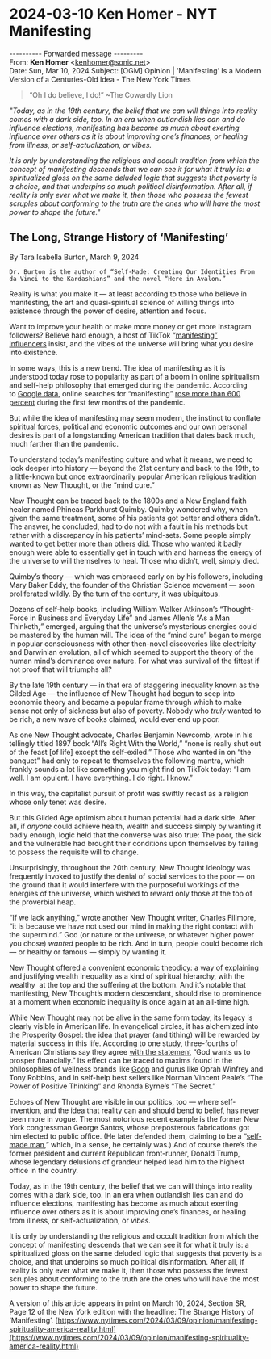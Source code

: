 # 2024-03-10 Ken Homer - NYT Manifesting

---------- Forwarded message ---------  
From: **Ken Homer** <[kenhomer@sonic.net](mailto:kenhomer@sonic.net)>  
Date: Sun, Mar 10, 2024 
Subject: [OGM] Opinion | ‘Manifesting’ Is a Modern Version of a Centuries-Old Idea - The New York Times  

> “Oh I do believe, I do!” ~The Cowardly Lion


_"Today, as in the 19th century, the belief that we can will things into reality comes with a dark side, too. In an era when outlandish lies can and do influence elections, manifesting has become as much about exerting influence over others as it is about improving one’s finances, or healing from illness, or self-actualization, or vibes._

_It is only by understanding the religious and occult tradition from which the concept of manifesting descends that we can see it for what it truly is: a spiritualized gloss on the same deluded logic that suggests that poverty is a choice, and that underpins so much political disinformation. After all, if reality is only ever what we make it, then those who possess the fewest scruples about conforming to the truth are the ones who will have the most power to shape the future."_

## The Long, Strange History of ‘Manifesting’

By Tara Isabella Burton,  March 9, 2024

	Dr. Burton is the author of “Self-Made: Creating Our Identities From da Vinci to the Kardashians” and the novel “Here in Avalon.”

Reality is what you make it — at least according to those who believe in manifesting, the art and quasi-spiritual science of willing things into existence through the power of desire, attention and focus.

Want to improve your health or make more money or get more Instagram followers? Believe hard enough, a host of TikTok “[manifesting” influencers](https://aeon.co/essays/how-the-internet-became-the-modern-purveyor-of-ancient-magic) insist, and the vibes of the universe will bring what you desire into existence.

In some ways, this is a new trend. The idea of manifesting as it is understood today rose to popularity as part of a boom in online spiritualism and self-help philosophy that emerged during the pandemic. According to [Google data](https://trends.google.com/trends/explore?date=today%205-y&geo=US&q=manifesting&hl=en), online searches for “manifesting” [rose more than 600 percent](https://www.theguardian.com/lifeandstyle/2022/mar/20/making-dreams-come-true-inside-the-new-age-world-of-manifesting) during the first few months of the pandemic.

But while the idea of manifesting may seem modern, the instinct to conflate spiritual forces, political and economic outcomes and our own personal desires is part of a longstanding American tradition that dates back much, much farther than the pandemic.

To understand today’s manifesting culture and what it means, we need to look deeper into history — beyond the 21st century and back to the 19th, to a little-known but once extraordinarily popular American religious tradition known as New Thought, or the “mind cure.”

New Thought can be traced back to the 1800s and a New England faith healer named Phineas Parkhurst Quimby. Quimby wondered why, when given the same treatment, some of his patients got better and others didn’t. The answer, he concluded, had to do not with a fault in his methods but rather with a discrepancy in his patients’ mind-sets. Some people simply wanted to get better more than others did. Those who wanted it badly enough were able to essentially get in touch with and harness the energy of the universe to will themselves to heal. Those who didn’t, well, simply died.

Quimby’s theory — which was embraced early on by his followers, including Mary Baker Eddy, the founder of the Christian Science movement — soon proliferated wildly. By the turn of the century, it was ubiquitous.  
  
Dozens of self-help books, including William Walker Atkinson’s “Thought-Force in Business and Everyday Life” and James Allen’s “As a Man Thinketh,_”_ emerged, arguing that the universe’s mysterious energies could be mastered by the human will. The idea of the “mind cure” began to merge in popular consciousness with other then-novel discoveries like electricity and Darwinian evolution, all of which seemed to support the theory of the human mind’s dominance over nature. For what was survival of the fittest if not proof that will triumphs all?

By the late 19th century — in that era of staggering inequality known as the Gilded Age — the influence of New Thought had begun to seep into economic theory and became a popular frame through which to make sense not only of sickness but also of poverty. Nobody who _truly_ wanted to be rich, a new wave of books claimed, would ever end up poor.  
  
As one New Thought advocate, Charles Benjamin Newcomb, wrote in his tellingly titled 1897 book “All’s Right With the World,” “none is really shut out of the feast [of life] except the self-exiled.” Those who wanted in on “the banquet” had only to repeat to themselves the following mantra, which frankly sounds a lot like something you might find on TikTok today: “I am well. I am opulent. I have everything. I do right. I know.”

In this way, the capitalist pursuit of profit was swiftly recast as a religion whose only tenet was desire.

But this Gilded Age optimism about human potential had a dark side. After all, if _anyone_ could achieve health, wealth and success simply by wanting it badly enough, logic held that the converse was also true: The poor, the sick and the vulnerable had brought their conditions upon themselves by failing to possess the requisite will to change.

Unsurprisingly, throughout the 20th century, New Thought ideology was frequently invoked to justify the denial of social services to the poor — on the ground that it would interfere with the purposeful workings of the energies of the universe, which wished to reward only those at the top of the proverbial heap.

“If we lack anything,” wrote another New Thought writer, Charles Fillmore, “it is because we have not used our mind in making the right contact with the supermind.” God (or nature or the universe, or whatever higher power you chose) _wanted_ people to be rich. And in turn, people could become rich — or healthy or famous — simply by wanting it.

New Thought offered a convenient economic theodicy: a way of explaining and justifying wealth inequality as a kind of spiritual hierarchy, with the wealthy  at the top and the suffering at the bottom. And it’s notable that manifesting, New Thought’s modern descendant, should rise to prominence at a moment when economic inequality is once again at an all-time high.

While New Thought may not be alive in the same form today, its legacy is clearly visible in American life. In evangelical circles, it has alchemized into the Prosperity Gospel: the idea that prayer (and tithing) will be rewarded by material success in this life. According to one study, three-fourths of American Christians say they agree [with the statement](https://relevantmagazine.com/faith/church/three-out-of-four-christians-believe-in-prosperity-gospel/) “God wants us to prosper financially.” Its effect can be traced to maxims found in the philosophies of wellness brands like [Goop](https://goop.com/wellness/spirituality/how-to-manifest-the-life-you-want/) and gurus like Oprah Winfrey and Tony Robbins, and in self-help best sellers like Norman Vincent Peale’s “The Power of Positive Thinking” and Rhonda Byrne’s “The Secret.”

Echoes of New Thought are visible in our politics, too — where self-invention, and the idea that reality can and should bend to belief, has never been more in vogue. The most notorious recent example is the former New York congressman George Santos, whose preposterous fabrications got him elected to public office. (He later defended them, claiming to be a “[self-made man,](https://www.npr.org/2023/04/25/1171959795/george-santos-and-the-great-american-tradition-of-self-making)” which, in a sense, he certainly was.) And of course there’s the former president and current Republican front-runner, Donald Trump, whose legendary delusions of grandeur helped lead him to the highest office in the country.

Today, as in the 19th century, the belief that we can will things into reality comes with a dark side, too. In an era when outlandish lies can and do influence elections, manifesting has become as much about exerting influence over others as it is about improving one’s finances, or healing from illness, or self-actualization, or _vibes._

It is only by understanding the religious and occult tradition from which the concept of manifesting descends that we can see it for what it truly is: a spiritualized gloss on the same deluded logic that suggests that poverty is a choice, and that underpins so much political disinformation. After all, if reality is only ever what we make it, then those who possess the fewest scruples about conforming to the truth are the ones who will have the most power to shape the future.

A version of this article appears in print on March 10, 2024, Section SR, Page 12 of the New York edition with the headline: The Strange History of ‘Manifesting’. [https://www.nytimes.com/2024/03/09/opinion/manifesting-spirituality-america-reality.html](https://www.nytimes.com/2024/03/09/opinion/manifesting-spirituality-america-reality.html)  
